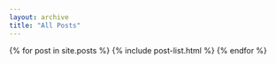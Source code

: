 ```yaml
---
layout: archive
title: "All Posts"
---
```


<div class="tiles">
{% for post in site.posts %}
	{% include post-list.html %}
{% endfor %}
</div><!-- /.tiles -->